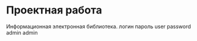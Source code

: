 # Проектная работа
Информационная электронная библиотека.
       логин   пароль
       user    password
       admin   admin